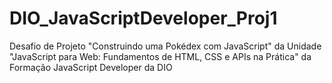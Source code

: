 # DIO_JavaScriptDeveloper_Proj1
Desafio de Projeto "Construindo uma Pokédex com JavaScript" da Unidade "JavaScript para Web: Fundamentos de HTML, CSS e APIs na Prática" da Formação JavaScript Developer da DIO 

